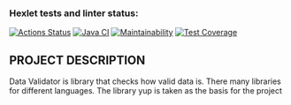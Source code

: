### Hexlet tests and linter status:
[![Actions Status](https://github.com/Jeleshka321/java-project-78/actions/workflows/hexlet-check.yml/badge.svg)](https://github.com/Jeleshka321/java-project-78/actions)
[![Java CI](https://github.com/Jeleshka321/java-project-71/actions/workflows/main.yml/badge.svg)](https://github.com/Jeleshka321/java-project-71/actions/workflows/main.yml)
[![Maintainability](https://api.codeclimate.com/v1/badges/5c6afe226eb052ce0a50/maintainability)](https://codeclimate.com/github/Jeleshka321/java-project-78/maintainability)
[![Test Coverage](https://api.codeclimate.com/v1/badges/5c6afe226eb052ce0a50/test_coverage)](https://codeclimate.com/github/Jeleshka321/java-project-78/test_coverage)

## PROJECT DESCRIPTION

Data Validator is library that checks how valid data is. There many libraries for different languages. The library yup is taken as the basis for the project
